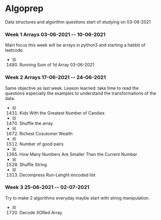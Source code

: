 # Algoprep
Data structures and algorithm questions start of studying on 03-06-2021
### Week 1 Arrays 03-06-2021 -- 10-06-2021
Main focus this week will be arrays in python3 and starting a habbit of leetcode.
- [x] 1480. Running Sum of 1d Array 03-06-2021 
### Week 2 Arrays 17-06-2021 -- 24-06-2021
Same objective as last week. Leason learned: take time to read the questions especially the examples to understand the transformations of the data.
- [x] 1431. Kids With the Greatest Number of Candies
- [x] 1470. Shuffle the array
- [x] 1672. Richest Cosutomer Wealth 
- [x] 1512. Number of good pairs
- [x] 1365. How Many Numbers Are Smaller Than the Current Number
- [x] 1528. Shuffle String
- [x] 1313. Decompress Run-Lenght encoded list 

### Week 3 25-06-2021 -- 02-07-2021
Try to make 2 algorithms everyday maybe start with string manipulation.

- [x] 1720. Decode XORed Array
